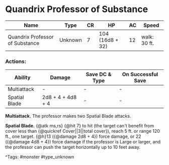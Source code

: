 # Quandrix Professor of Substance

| Name | Type | CR | HP | AC | Speed |
|------|------|----|----|----|-------|
| Quandrix Professor of Substance | Unknown | 7 | 104 (16d8 + 32) | 12 | walk: 30 ft. |

### Actions:

| Ability | Damage | Save DC & Type | On Successful Save |
|---------|--------|----------------|--------------------|
| Multiattack | - | - | - |
| Spatial Blade | 2d8 + 4 + 4d8 + 4 | - | - |


**Multiattack.** The professor makes two Spatial Blade attacks.

**Spatial Blade.** {@atk ms,rs} {@hit 7} to hit (the target can't benefit from cover less than {@quickref Cover||3||total cover}), reach 5 ft. or range 120 ft., one target. {@h}13 ({@damage 2d8 + 4}) force damage, or 22 ({@damage 4d8 + 4}) force damage if the professor is Large or larger, and the professor can push the target horizontally up to 10 feet away.

^Tags: #monster #type_unknown